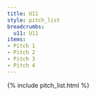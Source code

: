 ```yaml
---
title: U11
style: pitch_list
breadcrumbs:
  u11: U11
items:
- Pitch 1
- Pitch 2
- Pitch 3
- Pitch 4
---
```


{% include pitch_list.html %}
